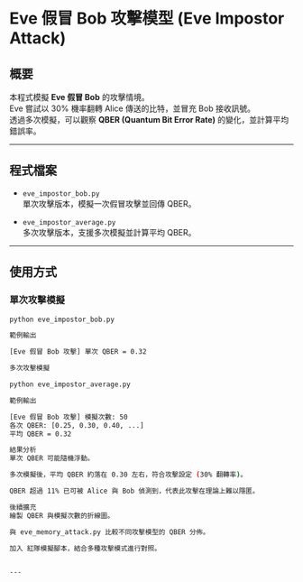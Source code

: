 # Eve 假冒 Bob 攻擊模型 (Eve Impostor Attack)

## 概要
本程式模擬 **Eve 假冒 Bob** 的攻擊情境。  
Eve 嘗試以 30% 機率翻轉 Alice 傳送的比特，並冒充 Bob 接收訊號。  
透過多次模擬，可以觀察 **QBER (Quantum Bit Error Rate)** 的變化，並計算平均錯誤率。

---

## 程式檔案
- `eve_impostor_bob.py`  
  單次攻擊版本，模擬一次假冒攻擊並回傳 QBER。  

- `eve_impostor_average.py`  
  多次攻擊版本，支援多次模擬並計算平均 QBER。  

---

## 使用方式

### 單次攻擊模擬
```bash
python eve_impostor_bob.py

範例輸出

[Eve 假冒 Bob 攻擊] 單次 QBER = 0.32

多次攻擊模擬

python eve_impostor_average.py

範例輸出

[Eve 假冒 Bob 攻擊] 模擬次數: 50
各次 QBER: [0.25, 0.30, 0.40, ...]
平均 QBER = 0.32

結果分析
單次 QBER 可能隨機浮動。

多次模擬後，平均 QBER 約落在 0.30 左右，符合攻擊設定 (30% 翻轉率)。

QBER 超過 11% 已可被 Alice 與 Bob 偵測到，代表此攻擊在理論上難以隱匿。

後續擴充
繪製 QBER 與模擬次數的折線圖。

與 eve_memory_attack.py 比較不同攻擊模型的 QBER 分佈。

加入 紅隊模擬腳本，結合多種攻擊模式進行對照。


---

